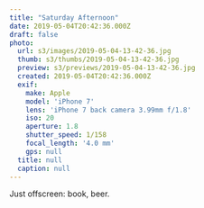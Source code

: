 ```yaml
---
title: "Saturday Afternoon"
date: 2019-05-04T20:42:36.000Z
draft: false
photo:
  url: s3/images/2019-05-04-13-42-36.jpg
  thumb: s3/thumbs/2019-05-04-13-42-36.jpg
  preview: s3/previews/2019-05-04-13-42-36.jpg
  created: 2019-05-04T20:42:36.000Z
  exif:
    make: Apple
    model: 'iPhone 7'
    lens: 'iPhone 7 back camera 3.99mm f/1.8'
    iso: 20
    aperture: 1.8
    shutter_speed: 1/158
    focal_length: '4.0 mm'
    gps: null
  title: null
  caption: null
---
```


Just offscreen: book, beer.